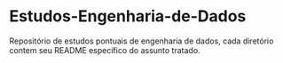# Estudos-Engenharia-de-Dados
Repositório de estudos pontuais de engenharia de dados, cada diretório contem seu README específico do assunto tratado.
